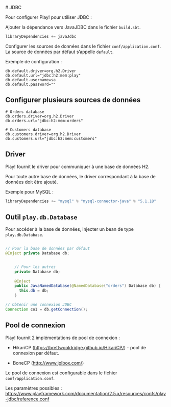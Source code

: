 # JDBC

Pour configurer Play! pour utiliser JDBC :

Ajouter la dépendance vers JavaJDBC dans le fichier `build.sbt`.
```scala
libraryDependencies += javaJdbc
```

Configurer les sources de données dans le fichier `conf/application.conf`. La source de données par défaut s’appelle `default`. 

Exemple de configuration :

```properties
db.default.driver=org.h2.Driver
db.default.url="jdbc:h2:mem:play"
db.default.username=sa
db.default.password=""
```

## Configurer plusieurs sources de données

```properties
# Orders database
db.orders.driver=org.h2.Driver
db.orders.url="jdbc:h2:mem:orders"

# Customers database
db.customers.driver=org.h2.Driver
db.customers.url="jdbc:h2:mem:customers"
```

## Driver

Play! fournit le driver pour communiquer à une base de données H2. 

Pour toute autre base de données, le driver correspondant à la base de données doit être ajouté.

Exemple pour MySQL :

```scala
libraryDependencies += "mysql" % "mysql-connector-java" % "5.1.18"
```

## Outil `play.db.Database`

Pour accéder à la base de données, injecter un bean de type `play.db.Database`.

```java

// Pour la base de données par défaut
@Inject private Database db;
```

```java

    // Pour les autres
    private Database db;
    
    @Inject
    public JavaNamedDatabase(@NamedDatabase("orders") Database db) {
      this.db = db;
    }

```

```java
// Obtenir une connexion JDBC
Connection co1 = db.getConnection();

```

## Pool de connexion

Play! fournit 2 implémentations de pool de connexion : 

* HikariCP (https://brettwooldridge.github.io/HikariCP/) - pool de connexion par défaut.

* BoneCP (http://www.jolbox.com/)

Le pool de connexion est configurable dans le fichier `conf/application.conf`. 

Les paramètres possibles : https://www.playframework.com/documentation/2.5.x/resources/confs/play-jdbc/reference.conf
